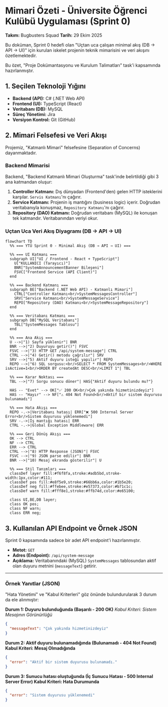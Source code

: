 # Mimari Özeti - Üniversite Öğrenci Kulübü Uygulaması (Sprint 0)

**Takım:** Bugbusters Squad
**Tarih:** 29 Ekim 2025

Bu doküman, Sprint 0 hedefi olan "Uçtan uca çalışan minimal akış (DB → API → UI)" için kurulan iskelet projenin teknik mimarisini ve veri akışını özetlemektedir.

Bu özet, "Proje Dokümantasyonu ve Kurulum Talimatları" task'i kapsamında hazırlanmıştır.

## 1. Seçilen Teknoloji Yığını

* **Backend (API):** C# (.NET Web API)
* **Frontend (UI):** TypeScript (React)
* **Veritabanı (DB):** MySQL
* **Süreç Yönetimi:** Jira
* **Versiyon Kontrol:** Git (GitHub)

## 2. Mimari Felsefesi ve Veri Akışı

Projemiz, "Katmanlı Mimari" felsefesine (Separation of Concerns) dayanmaktadır.

### Backend Mimarisi

Backend, "Backend Katmanlı Mimari Oluşturma" task'inde belirtildiği gibi 3 ana katmandan oluşur:

1.  **Controller Katmanı:** Dış dünyadan (Frontend'den) gelen HTTP isteklerini karşılar. `Servis Katmanı`'nı çağırır.
2.  **Service Katmanı:** Projenin iş mantığını (business logic) içerir. Doğrudan veritabanıyla konuşmaz, `Repository Katmanı`'nı çağırır.
3.  **Repository (DAO) Katmanı:** Doğrudan veritabanı (MySQL) ile konuşan tek katmandır. Veritabanından veriyi okur.

### Uçtan Uca Veri Akış Diyagramı (DB → API → UI)

```mermaid
flowchart TD
  %% === YTÜ Sprint 0 - Minimal Akış (DB → API → UI) ===

  %% === UI Katmanı ===
  subgraph UI["UI / Frontend - React + TypeScript"]
    U["KULLANICI (Tarayıcı)"]
    BNR["SystemAnnouncementBanner Bileşeni"]
    FSVC["Frontend Service (API Client)"]
  end

  %% === Backend Katmanı ===
  subgraph BE["Backend (.NET Web API) - Katmanlı Mimari"]
    CTRL["Controller Katmanı<br/>SystemMessagesController"]
    SRV["Service Katmanı<br/>SystemMessageService"]
    REPO["Repository (DAO) Katmanı<br/>SystemMessageRepository"]
  end

  %% === Veritabanı Katmanı ===
  subgraph DB["MySQL Veritabanı"]
    TBL["SystemMessages Tablosu"]
  end

  %% === Ana Akış ===
  U -->|"1) Sayfa yüklenir"| BNR
  BNR -->|"2) Duyuruyu getir()"| FSVC
  FSVC -->|"3) HTTP GET /api/system-message"| CTRL
  CTRL -->|"4) Getir() metodu çağrılır"| SRV
  SRV -->|"5) Aktif duyuru isteği yapılır"| REPO
  REPO -->|"6) SQL sorgusu:<br/>SELECT * FROM SystemMessages<br/>WHERE isActive=1<br/>ORDER BY createdAt DESC<br/>LIMIT 1"| TBL

  %% === Karar Noktası ===
  TBL -->|"7) Sorgu sonucu döner"| HAS{"Aktif duyuru bulundu mu?"}

  HAS -- "Evet" --> OK["✅ 200 OK<br/>Çok yakında hizmetinizdeyiz"]
  HAS -- "Hayır" --> NF["⚠️ 404 Not Found<br/>Aktif bir sistem duyurusu bulunamadı"]

  %% === Hata Akışı ===
  REPO -.->|Veritabanı hatası| ERR["❌ 500 Internal Server Error<br/>Sistem duyurusu yüklenemedi"]
  SRV -.->|İş mantığı hatası| ERR
  CTRL -.->|Global Exception Middleware| ERR

  %% === Geri Dönüş Akışı ===
  OK --> CTRL
  NF --> CTRL
  ERR --> CTRL
  CTRL -->|"8) HTTP Response (JSON)"| FSVC
  FSVC -->|"9) JSON parse edilir"| BNR
  BNR -->|"10) Mesaj ekranda gösterilir"| U

  %% === Stil Tanımları ===
  classDef layer fill:#f6f8fa,stroke:#adb5bd,stroke-width:1px,color:#111;
  classDef pos fill:#e8f5e9,stroke:#66bb6a,color:#1b5e20;
  classDef neg fill:#ffebee,stroke:#e57373,color:#b71c1c;
  classDef warn fill:#fff8e1,stroke:#ffb74d,color:#e65100;

  class UI,BE,DB layer;
  class OK pos;
  class NF warn;
  class ERR neg;

```
## 3. Kullanılan API Endpoint ve Örnek JSON

Sprint 0 kapsamında sadece bir adet API endpoint'i hazırlanmıştır.

* **Metot:** `GET`
* **Adres (Endpoint):** `/api/system-message`
* **Açıklama:** Veritabanındaki (MySQL) `SystemMessages` tablosundan aktif olan duyuru metnini (`messageText`) getirir.

---

### Örnek Yanıtlar (JSON)

"Hata Yönetimi" ve "Kabul Kriterleri" göz önünde bulundurularak 3 durum da ele alınmıştır:

**Durum 1: Duyuru bulunduğunda (Başarılı - 200 OK)**
*Kabul Kriteri: Sistem Mesajının Görünürlüğü*

```json
{
  "messageText": "Çok yakında hizmetinizdeyiz"
}
```
**Durum 2: Aktif duyuru bulunamadığında (Bulunamadı - 404 Not Found) Kabul Kriteri: Mesaj Olmadığında**
```json
{
  "error": "Aktif bir sistem duyurusu bulunamadı."
}
```
**Durum 3: Sunucu hatası oluştuğunda (İç Sunucu Hatası - 500 Internal Server Error) Kabul Kriteri: Hata Durumunda**
```json
{
  "error": "Sistem duyurusu yüklenemedi"
}
